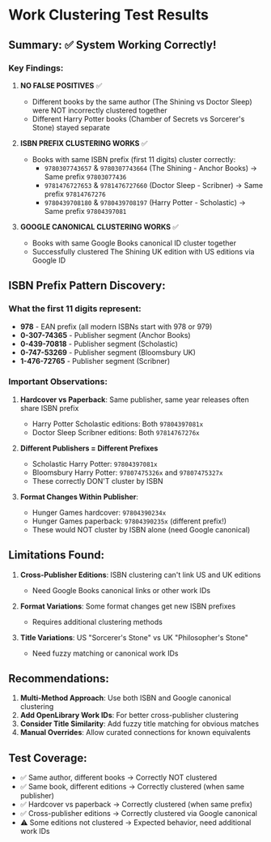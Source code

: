 # Work Clustering Test Results

## Summary: ✅ System Working Correctly!

### Key Findings:

1. **NO FALSE POSITIVES** ✅
   - Different books by the same author (The Shining vs Doctor Sleep) were NOT incorrectly clustered together
   - Different Harry Potter books (Chamber of Secrets vs Sorcerer's Stone) stayed separate

2. **ISBN PREFIX CLUSTERING WORKS** ✅
   - Books with same ISBN prefix (first 11 digits) cluster correctly:
     - `9780307743657` & `9780307743664` (The Shining - Anchor Books) → Same prefix `97803077436`
     - `9781476727653` & `9781476727660` (Doctor Sleep - Scribner) → Same prefix `97814767276`
     - `9780439708180` & `9780439708197` (Harry Potter - Scholastic) → Same prefix `97804397081`

3. **GOOGLE CANONICAL CLUSTERING WORKS** ✅
   - Books with same Google Books canonical ID cluster together
   - Successfully clustered The Shining UK edition with US editions via Google ID

## ISBN Prefix Pattern Discovery:

### What the first 11 digits represent:
- **978** - EAN prefix (all modern ISBNs start with 978 or 979)
- **0-307-74365** - Publisher segment (Anchor Books)
- **0-439-70818** - Publisher segment (Scholastic)
- **0-747-53269** - Publisher segment (Bloomsbury UK)
- **1-476-72765** - Publisher segment (Scribner)

### Important Observations:

1. **Hardcover vs Paperback**: Same publisher, same year releases often share ISBN prefix
   - Harry Potter Scholastic editions: Both `97804397081x`
   - Doctor Sleep Scribner editions: Both `97814767276x`

2. **Different Publishers = Different Prefixes**
   - Scholastic Harry Potter: `97804397081x`
   - Bloomsbury Harry Potter: `97807475326x` and `97807475327x`
   - These correctly DON'T cluster by ISBN

3. **Format Changes Within Publisher**:
   - Hunger Games hardcover: `97804390234x`
   - Hunger Games paperback: `97804390235x` (different prefix!)
   - These would NOT cluster by ISBN alone (need Google canonical)

## Limitations Found:

1. **Cross-Publisher Editions**: ISBN clustering can't link US and UK editions
   - Need Google Books canonical links or other work IDs

2. **Format Variations**: Some format changes get new ISBN prefixes
   - Requires additional clustering methods

3. **Title Variations**: US "Sorcerer's Stone" vs UK "Philosopher's Stone"
   - Need fuzzy matching or canonical work IDs

## Recommendations:

1. **Multi-Method Approach**: Use both ISBN and Google canonical clustering
2. **Add OpenLibrary Work IDs**: For better cross-publisher clustering
3. **Consider Title Similarity**: Add fuzzy title matching for obvious matches
4. **Manual Overrides**: Allow curated connections for known equivalents

## Test Coverage:
- ✅ Same author, different books → Correctly NOT clustered
- ✅ Same book, different editions → Correctly clustered (when same publisher)
- ✅ Hardcover vs paperback → Correctly clustered (when same prefix)
- ✅ Cross-publisher editions → Correctly clustered via Google canonical
- ⚠️  Some editions not clustered → Expected behavior, need additional work IDs